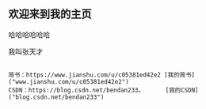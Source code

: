 ## 欢迎来到我的主页

哈哈哈哈哈哈

我叫张天才
```

简书：https://www.jianshu.com/u/c05381ed42e2 [我的简书]("www.jianshu.com/u/c05381ed42e2")
CSDN：https://blog.csdn.net/bendan233。      [我的CSDN]("blog.csdn.net/bendan233")

```





